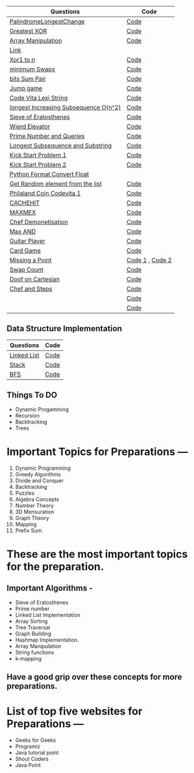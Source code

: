 Questions | Code
--------- | ---------
[PalindromeLongestChange](https://www.hackerrank.com/challenges/richie-rich/problem) | [Code](/longestPalindromeChange.py)
[Greatest XOR ](https://www.hackerrank.com/challenges/the-great-xor/problem) | [Code](/greatestXpr.py)
[Array Manipulation](https://www.hackerrank.com/challenges/crush/problem) | [Code](/arrayManipulation.py)
[Link ](https://www.youtube.com/watch?v=RQpR3MU_g7c&feature=youtu.be) | 
[Xor1 to n](https://www.geeksforgeeks.org/calculate-xor-1-n/) | [Code](/xor1ton.py)
[minimum Swaps](https://www.hackerrank.com/challenges/minimum-swaps-2/problem) | [Code](/minimumSwap.py)
[bits Sum Pair](https://www.interviewbit.com/problems/different-bits-sum-pairwise/) | [Code](/bitSumPair.py)
[Jump game](https://leetcode.com/problems/jump-game/) | [Code](/jumpArray.py)
[Code Vita Lexi String](http://leadtrackstudy.blogspot.com/2019/07/lexi-string.html) | [Code](/lexiString.py) 
[longest Increasing Subsequence O(n^2)](https://www.geeksforgeeks.org/longest-increasing-subsequence-dp-3/) | [Code](/increasingSubsequence.py)
[Sieve of Eratosthenes](https://www.geeksforgeeks.org/sieve-of-eratosthenes/) |  [Code](/sieveOfErat.py)
[Wierd Elevator](https://www.youtube.com/watch?v=dG1kgIiM8DY) | [Code](/wierdElevator.py)
[Prime Number and Queries](https://www.hackerrank.com/contests/adobe-codiva/challenges/prime-number-and-queries/submissions/code/1323920917) | [Code](/primeNumQuery.py)
[Longest Subsequence and Substring]() | [Code](/stringDp.py)
[Kick Start Problem 1](https://codingcompetitions.withgoogle.com/kickstart/round/000000000019ff43/00000000003380d2) | [Code](/kickStart1.py)
[Kick Start Problem 2](https://codingcompetitions.withgoogle.com/kickstart/round/000000000019ff43/00000000003379bb) | [Code](/kickStart2.py)
[Python Format Convert Float](https://kite.com/python/answers/how-to-print-a-float-with-two-decimal-places-in-python) | 
[Get Random element from the list](https://leetcode.com/explore/featured/card/june-leetcoding-challenge/540/week-2-june-8th-june-14th/3358/) | [Code](/getRandomListElement.py)
[Philaland Coin Codevita 1]() | [Code](/philalandCoin.py)
[CACHEHIT](https://www.codechef.com/COOK119B/problems/CACHEHIT) | [Code](/cachehit.py)
[MAXMEX](https://www.codechef.com/problems/MAXMEX) | [Code](/maxmex.py)
[Chef Demonetisation](https://www.codechef.com/LTIME85B/problems/CHFMOT18) | [Code](/chefDemonetisation.py)
[Max AND](https://www.codechef.com/LTIME85B/problems/MAXAND18) | [Code](/maxAnd.py)
[Guitar Player](https://www.codechef.com/JULY20B/problems/CHEFSTR1) | [Code](/guitarPlayer.py)
[Card Game](https://www.codechef.com/JULY20B/submit/CRDGAME) | [Code](/cardGame.py)
[Missing a Point](https://www.codechef.com/JULY20B/problems/PTMSSNG) | [Code 1](/rectangle.py) , [Code 2](/rectangle1.py)
[Swap Count](https://www.codechef.com/JULY20B/problems/CHFNSWPS) | [Code](/swapCount.py)
[Doof on Cartesian](https://www.codechef.com/COLE2020/problems/CLPNT) | [Code](/Codechef/doofOnCartesian.py)
[Chef and Steps](https://www.codechef.com/LTIME86B/problems/CHEFSTEP) | [Code](/Codechef/chefSteps.py)
[]() | [Code]()
[]() | [Code]()
## Data Structure Implementation

Questions | Code
--------- | ---------
[Linked List]() | [Code](/DS/ll.py)
[Stack]() | [Code](/DS/stack.py)
[BFS](https://www.educative.io/edpresso/how-to-implement-a-breadth-first-search-in-python) | [Code](/graphBFS.py)

## Things To DO
- Dynamic Progamming
- Recursion
- Backtracking
- Trees


# Important Topics for Preparations —
1. Dynamic Programming
2. Greedy Algorithms
3. Divide and Conquer
4. Backtracking
5. Puzzles
6. Algebra Concepts
7. Number Theory
8. 3D Mensuration
9. Graph Theory
10. Mapping
11. Prefix Sum

# These are the most important topics for the preparation.
## Important Algorithms -
- Sieve of Eratosthenes
- Prime number
- Linked List Implementation
- Array Sorting
- Tree Traversal
- Graph Building
- Hashmap Implementation.
- Array Manipulation
- String functions
- k-mapping
## Have a good grip over these concepts for more preparations.

# List of top five websites for Preparations —

- Geeks for Geeks
- Programiz
- Java tutorial point
- Shout Coders
- Java Point